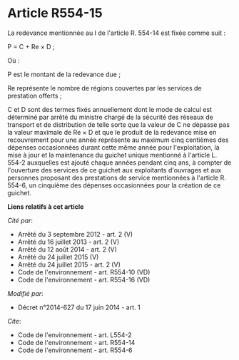 # Article R554-15

La redevance mentionnée au I de l'article R. 554-14 est fixée comme suit : 

P = C + Re × D  ; 

Où : 

P est le montant de la redevance due ; 

Re représente le nombre de régions couvertes par les services de prestation offerts ; 

C et D sont des termes fixés annuellement dont le mode de calcul est déterminé par arrêté du ministre chargé de la sécurité
des réseaux de transport et de distribution de telle sorte que la valeur de C ne dépasse pas la valeur maximale de Re × D et
que le produit de la redevance mise en recouvrement pour une année représente au maximum cinq centièmes des dépenses
occasionnées durant cette même année pour l'exploitation, la mise à jour et la maintenance du guichet unique mentionné à
l'article L. 554-2 auxquelles est ajouté chaque années pendant cinq ans, à compter de l'ouverture des services de ce guichet
aux exploitants d'ouvrages et aux personnes proposant des prestations de service mentionnées à l'article R. 554-6, un
cinquième des dépenses occasionnées pour la création de ce guichet.

**Liens relatifs à cet article**

_Cité par_:

  - Arrêté du 3 septembre 2012 - art. 2 (V)
  - Arrêté du 16 juillet 2013 - art. 2 (V)
  - Arrêté du 12 août 2014 - art. 2 (V)
  - Arrêté du 24 juillet 2015 (V)
  - Arrêté du 24 juillet 2015 - art. 2 (V)
  - Code de l'environnement - art. R554-10 (VD)
  - Code de l'environnement - art. R554-16 (VD)

_Modifié par_:

  - Décret n°2014-627 du 17 juin 2014 - art. 1

_Cite_:

  - Code de l'environnement - art. L554-2
  - Code de l'environnement - art. R554-14
  - Code de l'environnement - art. R554-6
